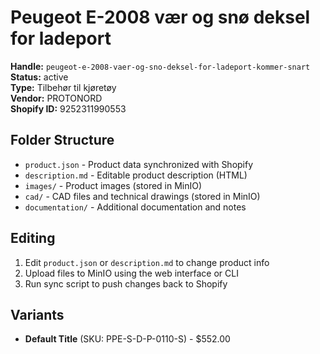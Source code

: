 # Peugeot E-2008 vær og snø deksel for ladeport

**Handle:** `peugeot-e-2008-vaer-og-sno-deksel-for-ladeport-kommer-snart`  
**Status:** active  
**Type:** Tilbehør til kjøretøy  
**Vendor:** PROTONORD  
**Shopify ID:** 9252311990553  

## Folder Structure

- `product.json` - Product data synchronized with Shopify
- `description.md` - Editable product description (HTML)
- `images/` - Product images (stored in MinIO)
- `cad/` - CAD files and technical drawings (stored in MinIO)
- `documentation/` - Additional documentation and notes

## Editing

1. Edit `product.json` or `description.md` to change product info
2. Upload files to MinIO using the web interface or CLI
3. Run sync script to push changes back to Shopify

## Variants

- **Default Title** (SKU: PPE-S-D-P-0110-S) - $552.00
